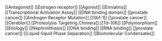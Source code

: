 [[Antagonist]]
[[Estrogen receptor]]
[[Agonist]]
[[Enniatins]]
[[Transcriptional Activation Assay]]
[[DNA binding domain]]
[[prostate cancer]]
[[Androgen Receptor Mutation]]
[[Sbf-1]]
[[prostate cancer]]
[[Cereblon]]
[[Proteolysis Targeting Chimera]]
[[Td-106]]
[[Polymorphism]]
[[Etiology]]
[[Nephrolithiasis]]
[[DNA binding]]
[[RNA binding]]
[[prostate cancer]]
[[Liquid-liquid Phase Separation]]
[[Biomolecular Condensates]]

